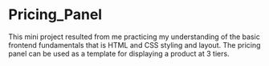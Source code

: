# Pricing_Panel
This mini project resulted from me practicing my understanding of the basic frontend fundamentals that is HTML and CSS styling and layout.
The pricing panel can be used as a template for displaying a product at 3 tiers.
